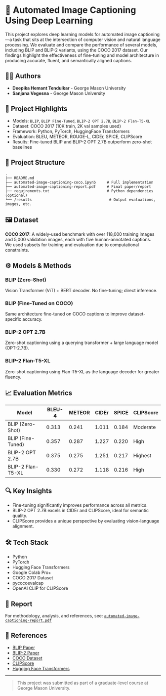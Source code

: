 # 🧠 Automated Image Captioning Using Deep Learning

This project explores deep learning models for automated image captioning—a task that sits at the intersection of computer vision and natural language processing. We evaluate and compare the performance of several models, including BLIP and BLIP-2 variants, using the COCO 2017 dataset. Our findings highlight the effectiveness of fine-tuning and model architecture in producing accurate, fluent, and semantically aligned captions.

## 👩‍💻 Authors
- **Deepika Hemant Tendulkar** - George Mason University  
- **Sanjana Vegesna** - George Mason University  

## 🧪 Project Highlights
- Models: `BLIP`, `BLIP Fine-Tuned`, `BLIP-2 OPT 2.7B`, `BLIP-2 Flan-T5-XL`
- Dataset: COCO 2017 (10K train, 2K val samples used)
- Framework: Python, PyTorch, HuggingFace Transformers
- Evaluation: BLEU, METEOR, ROUGE-L, CIDEr, SPICE, CLIPScore
- Results: Fine-tuned BLIP and BLIP-2 OPT 2.7B outperform zero-shot baselines

## 📁 Project Structure
```
.
├── README.md
├── automated-image-captioning-coco.ipynb     # Full implementation
├── automated-image-captioning-report.pdf     # Final paper/report
├── requirements.txt                          # Python dependencies (optional)
└── /results                                   # Output evaluations, images, etc.
```

## 🖼️ Dataset
**COCO 2017**: A widely-used benchmark with over 118,000 training images and 5,000 validation images, each with five human-annotated captions.  
We used subsets for training and evaluation due to computational constraints.

## ⚙️ Models & Methods
### BLIP (Zero-Shot)
Vision Transformer (ViT) + BERT decoder. No fine-tuning; direct inference.

### BLIP (Fine-Tuned on COCO)
Same architecture fine-tuned on COCO captions to improve dataset-specific accuracy.

### BLIP-2 OPT 2.7B
Zero-shot captioning using a querying transformer + large language model (OPT-2.7B).

### BLIP-2 Flan-T5-XL
Zero-shot captioning using Flan-T5-XL as the language decoder for greater fluency.

## 📈 Evaluation Metrics
| Model              | BLEU-4 | METEOR | CIDEr | SPICE | CLIPScore |
|-------------------|--------|--------|-------|--------|------------|
| BLIP (Zero-Shot)  | 0.313  | 0.241  | 1.011 | 0.184  | Moderate   |
| BLIP (Fine-Tuned) | 0.357  | 0.287  | 1.227 | 0.220  | High       |
| BLIP-2 OPT 2.7B   | 0.375  | 0.275  | 1.251 | 0.217  | Highest    |
| BLIP-2 Flan-T5-XL | 0.330  | 0.272  | 1.118 | 0.216  | High       |

## 🔍 Key Insights
- Fine-tuning significantly improves performance across all metrics.
- BLIP-2 OPT 2.7B excels in CIDEr and CLIPScore, ideal for semantic quality.
- CLIPScore provides a unique perspective by evaluating vision-language alignment.

## 🛠️ Tech Stack
- Python
- PyTorch
- Hugging Face Transformers
- Google Colab Pro+
- COCO 2017 Dataset
- pycocoevalcap
- OpenAI CLIP for CLIPScore

## 📄 Report
For methodology, analysis, and references, see: [`automated-image-captioning-report.pdf`](./automated-image-captioning-report.pdf)

## 🧾 References
- [BLIP Paper](https://arxiv.org/abs/2201.12086)
- [BLIP-2 Paper](https://arxiv.org/abs/2301.12597)
- [COCO Dataset](https://cocodataset.org)
- [CLIPScore](https://arxiv.org/abs/2104.08718)
- [Hugging Face Transformers](https://huggingface.co/transformers/)

---

> This project was submitted as part of a graduate-level course at George Mason University.
